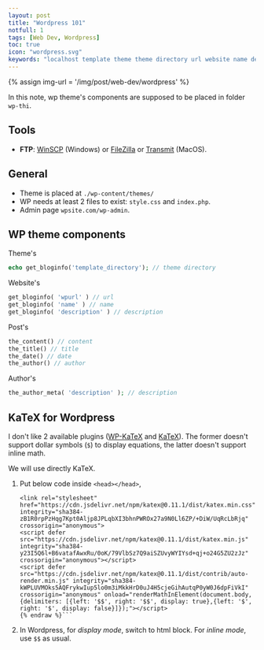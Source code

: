 ```yaml
---
layout: post
title: "Wordpress 101"
notfull: 1
tags: [Web Dev, Wordpress]
toc: true
icon: "wordpress.svg"
keywords: "localhost template theme theme directory url website name description template author info post info"
---
```


{% assign img-url = '/img/post/web-dev/wordpress' %}

In this note, wp theme's components are supposed to be placed in folder `wp-thi`.

## Tools

- **FTP**: [WinSCP](https://winscp.net/eng/download.php) (Windows) or [FileZilla](https://filezilla-project.org/download.php?platform=linux) or [Transmit]([Transmit](https://panic.com/transmit/)) (MacOS).


## General

- Theme is placed at `./wp-content/themes/`
- WP needs at least 2 files to exist: `style.css` and `index.php`.
- Admin page `wpsite.com/wp-admin`.

## WP theme components

Theme's

~~~ php
echo get_bloginfo('template_directory'); // theme directory
~~~

Website's

~~~ php
get_bloginfo( 'wpurl' ) // url
get_bloginfo( 'name' ) // name
get_bloginfo( 'description' ) // description
~~~

Post's

~~~ php
the_content() // content
the_title() // title
the_date() // date
the_author() // author
~~~

Author's

~~~ php
the_author_meta( 'description' ); // description
~~~

## KaTeX for Wordpress

I don't like 2 available plugins ([WP-KaTeX](https://wordpress.org/plugins/wp-katex/) and [KaTeX](https://wordpress.org/plugins/katex/)). The former doesn't support dollar symbols (`$`) to display equations, the latter doesn't support inline math.

We will use directly KaTeX.

1. Put below code inside `<head></head>`,

	```{% raw %} html
	<link rel="stylesheet" href="https://cdn.jsdelivr.net/npm/katex@0.11.1/dist/katex.min.css" integrity="sha384-zB1R0rpPzHqg7Kpt0Aljp8JPLqbXI3bhnPWROx27a9N0Ll6ZP/+DiW/UqRcLbRjq" crossorigin="anonymous">
	<script defer src="https://cdn.jsdelivr.net/npm/katex@0.11.1/dist/katex.min.js" integrity="sha384-y23I5Q6l+B6vatafAwxRu/0oK/79VlbSz7Q9aiSZUvyWYIYsd+qj+o24G5ZU2zJz" crossorigin="anonymous"></script>
	<script defer src="https://cdn.jsdelivr.net/npm/katex@0.11.1/dist/contrib/auto-render.min.js" integrity="sha384-kWPLUVMOks5AQFrykwIup5lo0m3iMkkHrD0uJ4H5cjeGihAutqP0yW0J6dpFiVkI" crossorigin="anonymous" onload="renderMathInElement(document.body, {delimiters: [{left: '$$', right: '$$', display: true},{left: '$', right: '$', display: false}]});"></script>
	{% endraw %}```
2. In Wordpress, for _display mode_, switch to html block. For _inline mode_, use `$$` as usual.